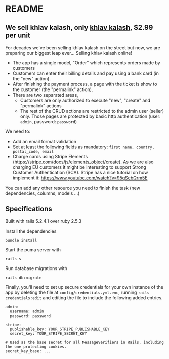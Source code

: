 # README

## We sell khlav kalash, only [khlav kalash](https://www.youtube.com/watch?v=4NFv5IGP2uA), $2.99 per unit

For decades we've been selling khlav kalash on the street but now, we are preparing our biggest leap ever… Selling khlav kalash online!

* The app has a single model, "Order" which represents orders made by customers
* Customers can enter their billing details and pay using a bank card (in the "new" action).
* After finishing the payment process, a page with the ticket is show to the customer (the "permalink" action).
* There are two separated areas,
    - Customers are only authorized to execute "new", "create" and "permalink" actions
    - The rest of the CRUD actions are restricted to the admin user (seller) only. Those pages are protected by basic http authentication (user: `admin`, password: `password`)

We need to:

* Add an email format validation
* Set at least the following fields as mandatory: `first name, country, postal_code, email`
* Charge cards using Stripe Elements (https://stripe.com/docs/js/elements_object/create). As we are also charging EU customers it might be interesting to support Strong Customer Authentication (SCA). Stripe has a nice tutorial on how implement it: https://www.youtube.com/watch?v=95qSebQrm5E

You can add any other resource you need to finish the task (new dependencies, columns, models …)

## Specifications

Built with rails 5.2.4.1 over ruby 2.5.3

Install the dependencies
```
bundle install
```

Start the puma server with
```
rails s
```

Run database migrations with
```
rails db:migrate
```

Finally, you'll need to set up secure credentials for your own instance of the
app by deleting the file at `config/credentials.yml.enc`, running
`rails credentials:edit` and editing the file to include the following added
entries.

```
admin:
  username: admin
  password: password

stripe:
  publishable_key: YOUR_STRIPE_PUBLISHABLE_KEY
  secret_key: YOUR_STRIPE_SECRET_KEY

# Used as the base secret for all MessageVerifiers in Rails, including the one protecting cookies.
secret_key_base: ...
```
